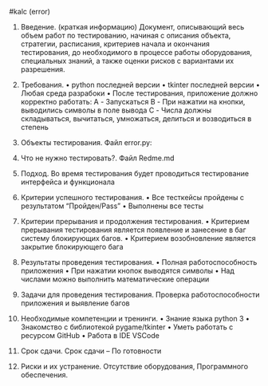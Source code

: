 #kalc (error)

1. Введение. (краткая информацию) Документ, описывающий весь объем работ по тестированию, начиная с описания объекта, стратегии, расписания, критериев начала и окончания тестирования, до необходимого в процессе работы оборудования, специальных знаний, а также оценки рисков с вариантами их разрешения.

2. Требования. • python последней версии • tkinter последней версии • Любая среда разрабоки • После тестирования, приложение должно корректно работать: A - Запускаться B - При нажатии на кнопки, выводились символы в поле вывода C - Числа должны складываться, вычитаться, умножаться, делиться и возводиться в степень

3. Объекты тестирования. Файл error.py:

4. Что не нужно тестировать?. Файл Redme.md

5. Подход. Во время тестирования будет проводиться тестирование интерфейса и функционала

6. Критерии успешного тестирования. • Все тесткейсы пройдены с результатом “Пройден/Pass” • Выполнены все тесты

7. Критерии прерывания и продолжения тестирования. • Критерием прерывания тестирования является появление и занесение в баг систему блокирующих багов. • Критерием возобновление является закрытие блокирующего бага

8. Результаты проведения тестирования. • Полная работоспособность приложения • При нажатии кнопок выводятся символы • Над числами можно выполнить математические операции

9. Задачи для проведения тестирования. Проверка работоспособности приложения и выявление багов

10. Необходимые компетенции и тренинги. • Знание языка python 3 • Знакомство с библиотекой pygame/tkinter • Уметь работать с ресурсом GitHub • Работа в IDE VSCode

11. Срок сдачи. Срок сдачи – По готовности

12. Риски и их устранение. Отсутствие оборудования, Программного обеспечения.
